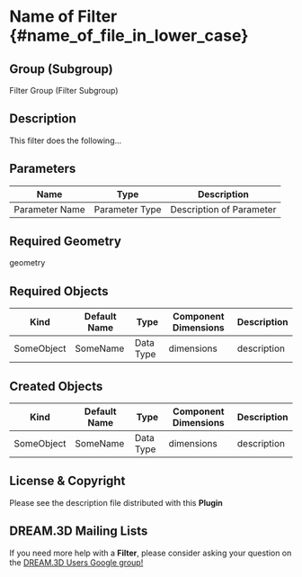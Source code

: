 Name of Filter {#name_of_file_in_lower_case}
=============

## Group (Subgroup) ##

Filter Group (Filter Subgroup)

## Description ##

This filter does the following...

## Parameters ##

| Name             | Type | Description |
|------------------|------| ------------|
| Parameter Name | Parameter Type | Description of Parameter |

## Required Geometry ##

geometry

## Required Objects ##

| Kind | Default Name | Type | Component Dimensions | Description |
|------|--------------|------|----------------------|-------------|
| SomeObject  | SomeName | Data Type | dimensions | description |


## Created Objects ##

| Kind | Default Name | Type | Component Dimensions | Description |
|------|--------------|------|----------------------|-------------|
| SomeObject  | SomeName | Data Type | dimensions | description |


## License & Copyright ##

Please see the description file distributed with this **Plugin**

## DREAM.3D Mailing Lists ##

If you need more help with a **Filter**, please consider asking your question on the [DREAM.3D Users Google group!](https://groups.google.com/forum/?hl=en#!forum/dream3d-users)


